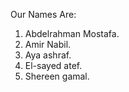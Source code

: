 Our Names Are:

  1. Abdelrahman Mostafa.
  2. Amir Nabil.
  3. Aya ashraf.
  4. El-sayed atef.
  5. Shereen gamal.
  
